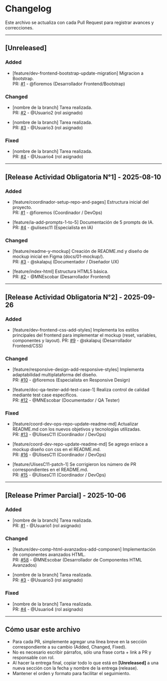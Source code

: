 # Changelog

Este archivo se actualiza con cada Pull Request para registrar avances y correcciones.

---

## [Unreleased]

### Added  
- [feature/dev-frontend-bootstrap-update-migration] Migracion a Bootstrap.  
  PR: [#1](https://github.com/fioremos/simulador-planificacion-financiera/pull/59) - @fioremos (Desarrollador Frontend/Bootstrap)  

### Changed  
- [nombre de la branch] Tarea realizada.  
  PR: [#2]() - @Usuario2 (rol asignado)  

- [nombre de la branch] Tarea realizada.  
  PR: [#3]() - @Usuario3 (rol asignado)  

### Fixed  
- [nombre de la branch] Tarea realizada.  
  PR: [#4]() - @Usuario4 (rol asignado)  

---

## [Release Actividad Obligatoria N°1] - 2025-08-10

### Added
- [feature/coordinador-setup-repo-and-pages] Estructura inicial del proyecto.  
  PR: [#1](https://github.com/fioremos/simulador-planificacion-financiera/pull/2) - @fioremos (Coordinador / DevOps)

- [feature/ia-add-prompts-1-to-5] Documentación de 5 prompts de IA.  
  PR: [#4](https://github.com/fioremos/simulador-planificacion-financiera/pull/4) - @ulisesc11 (Especialista en IA)

### Changed
- [feature/readme-y-mockup] Creación de README.md y diseño de mockup inicial en Figma (docs/01-mockup/).  
  PR: [#3](https://github.com/fioremos/simulador-planificacion-financiera/pull/5) - @skalapuj (Documentador / Diseñador UX)

- [feature/index-html] Estructura HTML5 básica.  
  PR: [#2](https://github.com/fioremos/simulador-planificacion-financiera/pull/3#issue-3367393105) - @MNEscobar (Desarrollador Frontend)

---

## [Release Actividad Obligatoria N°2] - 2025-09-26

### Added  
- [feature/dev-frontend-css-add-styles] Implementa los estilos principales del frontend para implementar el mockup (reset, variables, componentes y layout). 
  PR: [#9](https://github.com/fioremos/simulador-planificacion-financiera/pull/9) - @skalapuj (Desarrollador Frontend/CSS)  

### Changed  
- [feature/responsive-design-add-responsive-styles] Implementa adaptabilidad multiplataforma del diseño.  
  PR: [#10](https://github.com/fioremos/simulador-planificacion-financiera/pull/10) - @fioremos (Especialista en Responsive Design)  

- [feature/doc-qa-tester-add-test-case-1] Realiza control de calidad mediante test case especificos.  
  PR: [#12](https://github.com/fioremos/simulador-planificacion-financiera/pull/12#issue-3451193443) - @MNEscobar (Documentador / QA Tester)  

### Fixed  
- [feature/coord-dev-ops-repo-update-readme-md] Actualizar README.md con los nuevos objetivos y tecnologías utilizadas.  
  PR: [#13](https://github.com/fioremos/simulador-planificacion-financiera/pull/13) - @UlisesC11 (Coordinador / DevOps)  

- [feature/coord-dev-repo-update-readme-md] Se agrego enlace a mockup diseño con css en el README.md.  
  PR: [#16](https://github.com/fioremos/simulador-planificacion-financiera/pull/16) - @UlisesC11 (Coordinador / DevOps)  

- [feature/UlisesC11-patch-1] Se corrigieron los número de PR correspondientes en el README.md.  
  PR: [#15](https://github.com/fioremos/simulador-planificacion-financiera/pull/15) - @UlisesC11 (Coordinador / DevOps)  

---

## [Release Primer Parcial] - 2025-10-06

### Added  
- [nombre de la branch] Tarea realizada.  
  PR: [#1]() - @Usuario1 (rol asignado) 

### Changed  
- [feature/dev-comp-html-avanzados-add-componen] Implementación de componentes avanzados HTML.  
  PR: [#58](https://github.com/fioremos/simulador-planificacion-financiera/pull/58#issue-3485697584) - @MNEscobar (Desarrollador de Componentes HTML Avanzados)  

- [nombre de la branch] Tarea realizada.  
  PR: [#3]() - @Usuario3 (rol asignado)  

### Fixed  
- [nombre de la branch] Tarea realizada.  
  PR: [#4]() - @Usuario4 (rol asignado)   

---
## Cómo usar este archivo

- Para cada PR, simplemente agregar una línea breve en la sección correspondiente a su cambio (Added, Changed, Fixed).  
- No es necesario escribir párrafos, sólo una frase corta + link a PR y responsable con rol.  
- Al hacer la entrega final, copiar todo lo que está en **[Unreleased]** a una nueva sección con la fecha y nombre de la entrega (release).  
- Mantener el orden y formato para facilitar el seguimiento.

